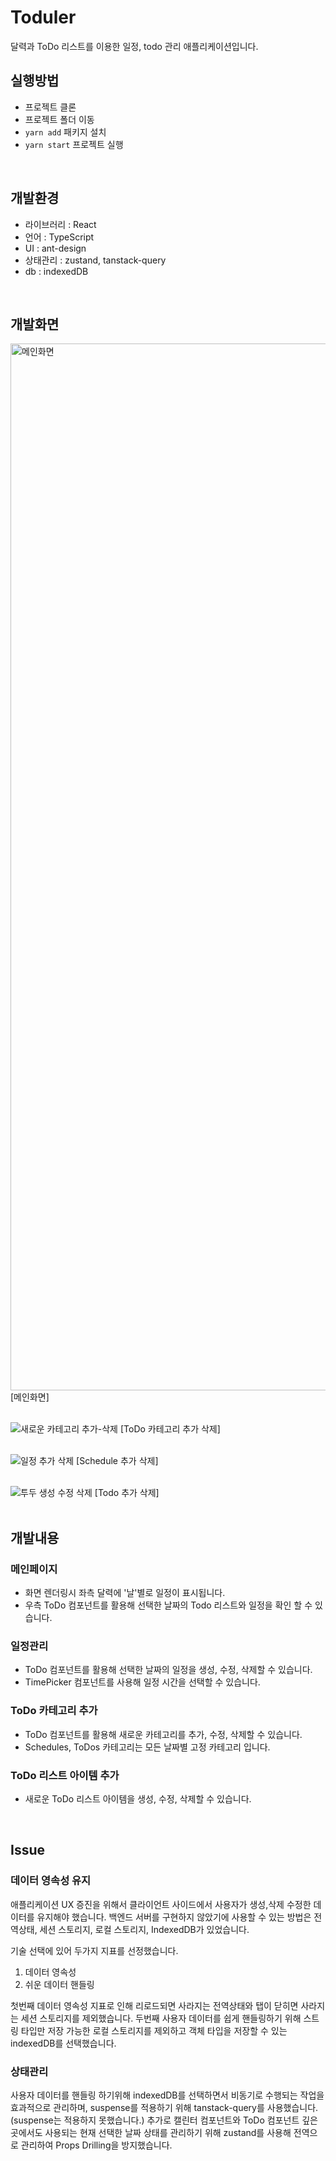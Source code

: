 # Toduler
달력과 ToDo 리스트를 이용한 일정, todo 관리 애플리케이션입니다.
<br/>

## 실행방법

- 프로젝트 클론
- 프로젝트 폴더 이동
- `yarn add` 패키지 설치
- `yarn start` 프로젝트 실행
<br/>

## 개발환경

- 라이브러리 : React
- 언어 : TypeScript
- UI : ant-design
- 상태관리 : zustand, tanstack-query
- db : indexedDB
<br/>


## 개발화면
<img width="1675" alt="메인화면" src="https://github.com/user-attachments/assets/6bd26ebe-9a88-4e23-9640-7c8a68a70908" />
[메인화면]
<br/>
<br/>

![새로운 카테고리 추가-삭제](https://github.com/user-attachments/assets/06df0d6b-a390-4077-a44d-dc0ac80e0bc3)
[ToDo 카테고리 추가 삭제]
<br/>
<br/>

![일정 추가 삭제](https://github.com/user-attachments/assets/ce6ac24e-4947-44ed-88ec-1ee9d6285dc0)
[Schedule 추가 삭제]
<br/>
<br/>

![투두 생성 수정 삭제](https://github.com/user-attachments/assets/a830a3a2-1f96-41d0-85ef-abc90d811a92)
[Todo 추가 삭제]
<br/>
<br/>

## 개발내용

### 메인페이지
- 화면 렌더링시 좌측 달력에 '날'별로 일정이 표시됩니다.
- 우측 ToDo 컴포넌트를 활용해 선택한 날짜의 Todo 리스트와 일정을 확인 할 수 있습니다.

### 일정관리
- ToDo 컴포넌트를 활용해 선택한 날짜의 일정을 생성, 수정, 삭제할 수 있습니다.
- TimePicker 컴포넌트를 사용해 일정 시간을 선택할 수 있습니다.

### ToDo 카테고리 추가
- ToDo 컴포넌트를 활용해 새로운 카테고리를 추가, 수정, 삭제할 수 있습니다.
- Schedules, ToDos 카테고리는 모든 날짜별 고정 카테고리 입니다.

### ToDo 리스트 아이템 추가
- 새로운 ToDo 리스트 아이템을 생성, 수정, 삭제할 수 있습니다.
<br/>


## Issue

### 데이터 영속성 유지

애플리케이션 UX 증진을 위해서 클라이언트 사이드에서 사용자가 생성,삭제 수정한 데이터를 유지해야 했습니다.
백엔드 서버를 구현하지 않았기에 사용할 수 있는 방법은 전역상태, 세션 스토리지, 로컬 스토리지, IndexedDB가 있었습니다.

기술 선택에 있어 두가지 지표를 선정했습니다.

1. 데이터 영속성
2. 쉬운 데이터 핸들링

첫번째 데이터 영속성 지표로 인해 리로드되면 사라지는 전역상태와 탭이 닫히면 사라지는 세션 스토리지를 제외했습니다.
두번째 사용자 데이터를 쉽게 핸들링하기 위해 스트링 타입만 저장 가능한 로컬 스토리지를 제외하고 객체 타입을 저장할 수 있는 indexedDB를 선택했습니다.

### 상태관리

사용자 데이터를 핸들링 하기위해 indexedDB를 선택하면서 비동기로 수행되는 작업을 효과적으로 관리하며, suspense를 적용하기 위해 tanstack-query를 사용했습니다.
(suspense는 적용하지 못했습니다.)
추가로 캘린터 컴포넌트와 ToDo 컴포넌트 깊은 곳에서도 사용되는 현재 선택한 날짜 상태를 관리하기 위해 zustand를 사용해 전역으로 관리하여 Props Drilling을 방지했습니다.




